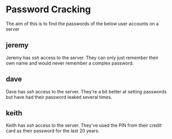 # Password Cracking

The aim of this is to find the passwords of the below user accounts on a server

## jeremy
Jeremy has *ssh* access to the server. 
They can only just remember their own name and would never remember a complex password.

## dave
Dave has *ssh* access to the server. They're a bit better at setting passwords but have had their password leaked several times.

## keith
Keith has *ssh* access to the server. They've used the PIN from their credit card as their password for the last 20 years.
